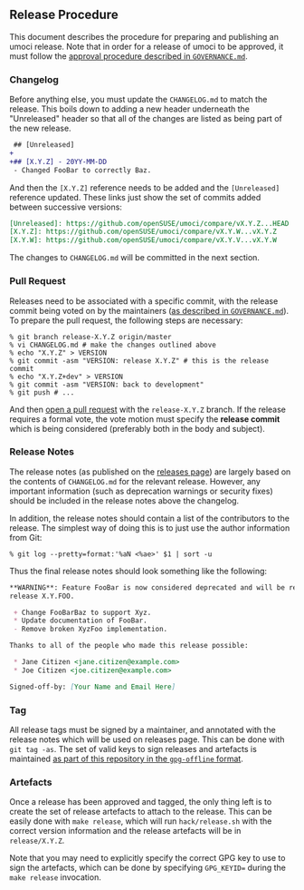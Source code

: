 ## Release Procedure ##

This document describes the procedure for preparing and publishing an umoci
release. Note that in order for a release of umoci to be approved, it must
follow the [approval procedure described in `GOVERNANCE.md`][governance].

[governance]: /GOVERNANCE.md

### Changelog ###

Before anything else, you must update the `CHANGELOG.md` to match the release.
This boils down to adding a new header underneath the "Unreleased" header so
that all of the changes are listed as being part of the new release.

```diff
 ## [Unreleased]
+
+## [X.Y.Z] - 20YY-MM-DD
 - Changed FooBar to correctly Baz.
```

And then the `[X.Y.Z]` reference needs to be added and the `[Unreleased]`
reference updated. These links just show the set of commits added between
successive versions:

```markdown
[Unreleased]: https://github.com/openSUSE/umoci/compare/vX.Y.Z...HEAD
[X.Y.Z]: https://github.com/openSUSE/umoci/compare/vX.Y.W...vX.Y.Z
[X.Y.W]: https://github.com/openSUSE/umoci/compare/vX.Y.V...vX.Y.W
```

The changes to `CHANGELOG.md` will be committed in the next section.

### Pull Request ###

Releases need to be associated with a specific commit, with the release commit
being voted on by the maintainers ([as described in `GOVERNANCE.md`][governance]).
To prepare the pull request, the following steps are necessary:

```ShellSession
% git branch release-X.Y.Z origin/master
% vi CHANGELOG.md # make the changes outlined above
% echo "X.Y.Z" > VERSION
% git commit -asm "VERSION: release X.Y.Z" # this is the release commit
% echo "X.Y.Z+dev" > VERSION
% git commit -asm "VERSION: back to development"
% git push # ...
```

And then [open a pull request][new-pr] with the `release-X.Y.Z` branch. If the
release requires a formal vote, the vote motion must specify the **release
commit** which is being considered (preferably both in the body and subject).

[governance]: /GOVERNANCE.md
[new-pr]: https://github.com/opencontainers/umoci/compare

### Release Notes ###

The release notes (as published on the [releases page][releases]) are largely
based on the contents of `CHANGELOG.md` for the relevant release. However, any
important information (such as deprecation warnings or security fixes) should
be included in the release notes above the changelog.

In addition, the release notes should contain a list of the contributors to the
release. The simplest way of doing this is to just use the author information
from Git:

```ShellSession
% git log --pretty=format:'%aN <%ae>' $1 | sort -u
```

Thus the final release notes should look something like the following:

```Markdown
**WARNING**: Feature FooBar is now considered deprecated and will be removed in
release X.Y.FOO.

 + Change FooBarBaz to support Xyz.
 * Update documentation of FooBar.
 - Remove broken XyzFoo implementation.

Thanks to all of the people who made this release possible:

 * Jane Citizen <jane.citizen@example.com>
 * Joe Citizen <joe.citizen@example.com>

Signed-off-by: [Your Name and Email Here]
```

[releases]: https://github.com/opencontainers/umoci/releases

### Tag ###

All release tags must be signed by a maintainer, and annotated with the release
notes which will be used on releases page. This can be done with `git tag -as`.
The set of valid keys to sign releases and artefacts is maintained [as part of
this repository in the `gpg-offline` format][umoci-keyring].

<!-- TODO: Point this to the actual keyring file. -->
[umoci-keyring]: https://umo.ci/umoci.keyring

### Artefacts ###

Once a release has been approved and tagged, the only thing left is to create
the set of release artefacts to attach to the release. This can be easily done
with `make release`, which will run `hack/release.sh` with the correct version
information and the release artefacts will be in `release/X.Y.Z`.

Note that you may need to explicitly specify the correct GPG key to use to sign
the artefacts, which can be done by specifying `GPG_KEYID=` during the `make
release` invocation.
